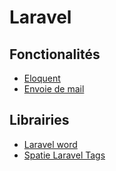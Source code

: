 # Laravel

## Fonctionalités

* [Eloquent](eloquent)
* [Envoie de mail](mail)

## Librairies

* [Laravel word](phpword)
* [Spatie Laravel Tags](spatie_tags)
